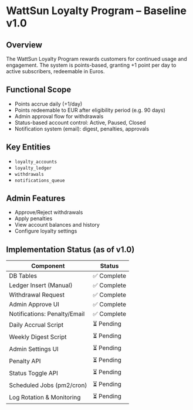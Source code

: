 # WattSun Loyalty Program – Baseline v1.0

## Overview
The WattSun Loyalty Program rewards customers for continued usage and engagement. The system is points-based, granting +1 point per day to active subscribers, redeemable in Euros.

## Functional Scope
- Points accrue daily (+1/day)
- Points redeemable to EUR after eligibility period (e.g. 90 days)
- Admin approval flow for withdrawals
- Status-based account control: Active, Paused, Closed
- Notification system (email): digest, penalties, approvals

## Key Entities
- `loyalty_accounts`
- `loyalty_ledger`
- `withdrawals`
- `notifications_queue`

## Admin Features
- Approve/Reject withdrawals
- Apply penalties
- View account balances and history
- Configure loyalty settings

## Implementation Status (as of v1.0)
| Component                      | Status     |
|-------------------------------|------------|
| DB Tables                     | ✅ Complete |
| Ledger Insert (Manual)       | ✅ Complete |
| Withdrawal Request            | ✅ Complete |
| Admin Approve UI              | ✅ Complete |
| Notifications: Penalty/Email | ✅ Complete |
| Daily Accrual Script          | ⏳ Pending  |
| Weekly Digest Script          | ⏳ Pending  |
| Admin Settings UI             | ⏳ Pending  |
| Penalty API                   | ⏳ Pending  |
| Status Toggle API             | ⏳ Pending  |
| Scheduled Jobs (pm2/cron)     | ⏳ Pending  |
| Log Rotation & Monitoring     | ⏳ Pending  |